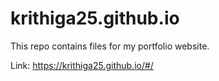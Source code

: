 # krithiga25.github.io
This repo contains files for my portfolio website. 

Link: https://krithiga25.github.io/#/
